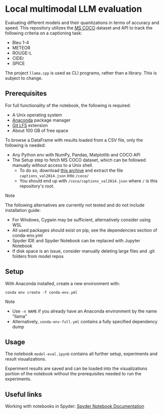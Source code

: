 # Local multimodal LLM evaluation

Evaluating different models and their quantizations in terms of accuracy and speed. This repository utilizes the [MS COCO](https://cocodataset.org) dataset and API to track the following criteria on a captioning task:

* Bleu 1-4
* METEOR
* ROUGE-L
* CIDEr
* SPICE

The project `llama.cpp` is used as CLI programs, rather than a library. This is subject to change.

## Prerequisites

For full functionality of the notebook, the following is required:

* A Unix operating system
* [Anaconda](https://www.anaconda.com/) package manager
* [Git LFS](https://git-lfs.com/) extension
* About 100 GB of free space

To browse a DataFrame with results loaded from a CSV file, only the following is needed:

* Any Python env with NumPy, Pandas, Matplotlib and COCO API
* The Setup step to fetch MS COCO dataset, which can be followed manually without access to a Unix shell.
  * To do so, download [this archive](http://images.cocodataset.org/annotations/annotations_trainval2014.zip) and extract the file `captions_val2014.json` into `/coco/`
  * You should end up with `/coco/captions_val2014.json` where `/` is this repository's root.

> [!NOTE]
> The following alternatives are currently not tested and do not include installation guide:
> * For Windows, Cygwin may be sufficient, alternatively consider using WSL
> * All used packages should exist on pip, see the dependencies section of conda-env.yml
> * Spyder IDE and Spyder Notebook can be replaced with Jupyter Notebook
> * If disk space is an issue, consider manually deleting large files and .git folders from model repos

## Setup

With Anaconda installed, create a new environment with:

```
conda env create -f conda-env.yml
```

> [!NOTE]
> * Use `-n NAME` if you already have an Anaconda environment by the name "llama"
> * Alternatively, `conda-env-full.yml` contains a fully specified dependency dump

## Usage

The notebook `model-eval.ipynb` contains all further setup, experiments and result visualizations.

Experiment results are saved and can be loaded into the visualizations portion of the notebook without the prerequisites needed to run the experiments.

## Useful links

Working with notebooks in Spyder: [Spyder Notebook Documentation](https://docs.spyder-ide.org/current/plugins/notebook.html)
